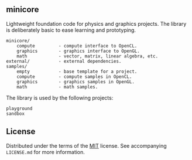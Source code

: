 ## minicore

Lightweight foundation code for physics and graphics projects. The library is
deliberately basic to ease learning and prototyping.

    minicore/
        compute         - compute interface to OpenCL.
        graphics        - graphics interface to OpenGL.
        math            - vector, matrix, linear algebra, etc.
    external/           - external dependencies.
    samples/
        empty           - base template for a project.
        compute         - compute samples in OpenCL.
        graphics        - graphics samples in OpenGL.
        math            - math samples.

The library is used by the following projects:

    playground
    sandbox

## License

Distributed under the terms of the [MIT](https://choosealicense.com/licenses/mit/) license. See  accompanying `LICENSE.md` for more information.
